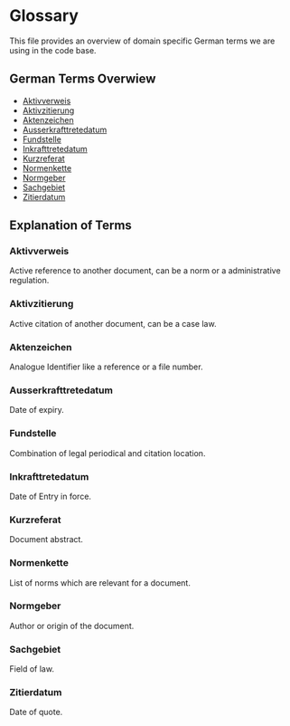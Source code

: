 # Glossary

This file provides an overview of domain specific German terms we are using in the code base.

## German Terms Overwiew

- [Aktivverweis](#aktivverweis)
- [Aktivzitierung](#aktivzitierung)
- [Aktenzeichen](#aktenzeichen)
- [Ausserkrafttretedatum](#ausserkrafttretedatum)
- [Fundstelle](#fundstelle)
- [Inkrafttretedatum](#inkrafttretedatum)
- [Kurzreferat](#kurzreferat)
- [Normenkette](#normenkette)
- [Normgeber](#normgeber)
- [Sachgebiet](#sachgebiet)
- [Zitierdatum](#zitierdatum)

## Explanation of Terms

### Aktivverweis

Active reference to another document, can be a norm or a administrative regulation.

### Aktivzitierung

Active citation of another document, can be a case law.

### Aktenzeichen

Analogue Identifier like a reference or a file number.

### Ausserkrafttretedatum

Date of expiry.

### Fundstelle

Combination of legal periodical and citation location.

### Inkrafttretedatum

Date of Entry in force.

### Kurzreferat

Document abstract.

### Normenkette

List of norms which are relevant for a document.

### Normgeber

Author or origin of the document.

### Sachgebiet

Field of law.

### Zitierdatum

Date of quote.
